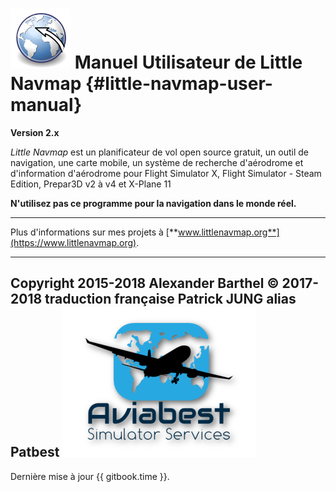 # ![Little Navmap](../images/littlenavmap.svg "Little Navmap") Manuel Utilisateur de Little Navmap {#little-navmap-user-manual}

**Version 2.x**

_Little Navmap_ est un planificateur de vol open source gratuit, un outil de navigation, une carte mobile, un système de recherche d'aérodrome et d'information d'aérodrome pour Flight Simulator X, Flight Simulator - Steam Edition, Prepar3D v2 à v4 et X-Plane 11

**N'utilisez pas ce programme pour la navigation dans le monde réel.**

---

Plus d'informations sur mes projets à [**www.littlenavmap.org**](https://www.littlenavmap.org).

---

Copyright 2015-2018 Alexander Barthel
© 2017-2018 traduction française Patrick JUNG alias Patbest
![Aviabest](../images/aviabest.png)
---

Dernière mise à jour {{ gitbook.time }}.



